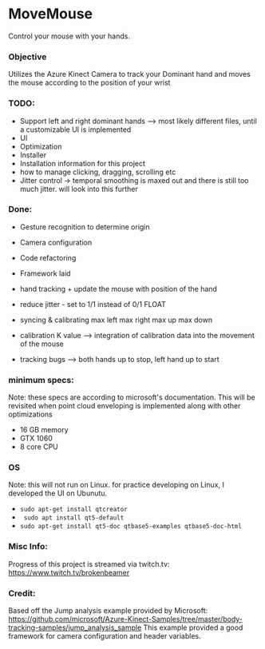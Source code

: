# MoveMouse 
Control your mouse with your hands.

### Objective
Utilizes the Azure Kinect Camera to track your Dominant hand and moves the mouse according to the position of your wrist

### TODO:
- Support left and right dominant hands --> most likely different files, until a customizable UI is implemented
- UI
- Optimization
- Installer
- Installation information for this project
- how to manage clicking, dragging, scrolling etc
- Jitter control -> temporal smoothing is maxed out and there is still too much jitter. will look into this further

### Done:
- Gesture recognition to determine origin
- Camera configuration
- Code refactoring
- Framework laid
- hand tracking + update the mouse with position of the hand
- reduce jitter - set to 1/1 instead of 0/1 FLOAT
- syncing & calibrating
	max left
	max right
	max up
	max down
	
 - calibration K value --> integration of calibration data into the movement of the mouse
 - tracking bugs --> both hands up to stop, left hand up to start

### minimum specs:
Note: these specs are according to microsoft's documentation. This will be revisited when point cloud enveloping is implemented along with other optimizations 
- 16 GB memory
- GTX 1060
- 8 core CPU

### OS
Note: this will not run on Linux. for practice developing on Linux, I developed the UI on Ubunutu. 
- `sudo apt-get install qtcreator`
- ` sudo apt install qt5-default`
- `sudo apt-get install qt5-doc qtbase5-examples qtbase5-doc-html`

### Misc Info:
Progress of this project is streamed via twitch.tv:
https://www.twitch.tv/brokenbeamer


### Credit: 
Based off the Jump analysis example provided by Microsoft: 
https://github.com/microsoft/Azure-Kinect-Samples/tree/master/body-tracking-samples/jump_analysis_sample
This example provided a good framework for camera configuration and header variables. 
